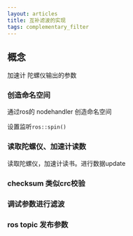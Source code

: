 ```yaml
---
layout: articles
title: 互补滤波的实现
tags: complementary_filter
---
```



## 概念

加速计 陀螺仪输出的参数

### 创造命名空间

通过ros的 nodehandler
创造命名空间

设置监听`ros::spin()`


### 读取陀螺仪、加速计读数

读取陀螺仪，加速计读书。进行数据update


### checksum 类似crc校验

### 调试参数进行滤波

### ros topic 发布参数

